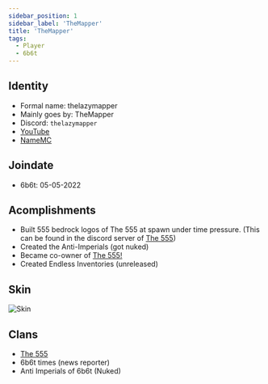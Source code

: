 ```yaml
---
sidebar_position: 1
sidebar_label: 'TheMapper'
title: 'TheMapper'
tags:
  - Player
  - 6b6t
---
```


## Identity
* Formal name: thelazymapper
* Mainly goes by: TheMapper
* Discord: `thelazymapper`
* [YouTube](https://www.youtube.com/@TheLazyMapper1556)
* [NameMC](https://nl.namemc.com/profile/DuhDeadlyDurk.1)

## Joindate
* 6b6t: 05-05-2022

## Acomplishments
- Built 555 bedrock logos of The 555 at spawn under time pressure. (This can be found in the discord server of [The 555](../Groups/555.md))
- Created the Anti-Imperials (got nuked)
- Became co-owner of [The 555!](../Groups/555.md)
- Created Endless Inventories (unreleased)

## Skin
![Skin](https://s.namemc.com/3d/skin/body.png?id=654b588bdcc343d6&model=classic&theta=30&phi=21&time=90&width=100&height=200)

## Clans
- [The 555](../Groups/555.md)
- 6b6t times (news reporter)
- Anti Imperials of 6b6t (Nuked)
